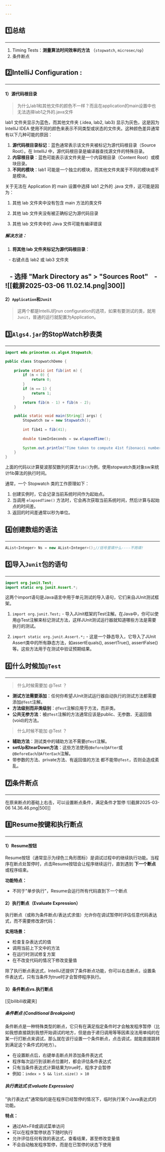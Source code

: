 ```yaml
---

---
```


## 1️⃣总结
---
1. Timing Tests：**测量算法时间效率的方法** （`stopwatch`, `microsec/op`）
2. 条件断点

## 2️⃣IntelliJ Configuration : 
---
#### 1）源代码根目录

> 为什么lab1和其他文件的颜色不一样？而且在application的main设置中也无法选择lab1之外的.java文件

 lab1 文件夹显示为蓝色，而其他文件夹 (.idea, lab2, lab3) 显示为灰色，这是因为 IntelliJ IDEA 使用不同的颜色来表示不同类型或状态的文件夹。这种颜色差异通常有以下几种可能的原因：

1. ****源代码根目录标记****：蓝色通常表示该文件夹被标记为源代码根目录（Source Root）。在 IntelliJ 中，源代码根目录是编译器查找源文件的特殊目录。
2. ****内容根目录****：蓝色可能表示该文件夹是一个内容根目录（Content Root）或模块目录。  
3. ****不同的模块****：lab1 可能是一个独立的模块，而其他文件夹属于不同的模块或不是模块。
  
关于无法在 Application 的 main 设置中选择 lab1 之外的 .java 文件，这可能是因为：

1. 其他 lab 文件夹中没有包含 main 方法的类文件

2. 其他 lab 文件夹没有被正确标记为源代码目录

3. 其他 lab 文件夹中的 Java 文件可能有编译错误

##### 解决方法：

1. ****将其他 lab 文件夹标记为源代码根目录****：

   - 右键点击 lab2 或 lab3 文件夹

   - 选择 "Mark Directory as" > "Sources Root"
   - ![[截屏2025-03-06 11.02.14.png|300]]
  ---
  
#### 2）`Application`和`Junit`

> 这两个都是IntelliJ的run configuration的选项，如果有要测试的类，就用`Junit`，普通的运行就配置为Application。


## 3️⃣`Algs4.jar`的StopWatch秒表类
---
```java
import edu.princeton.cs.algs4.Stopwatch;

public class StopwatchDemo {
    
    private static int fib(int n) {
        if (n < 0) {
            return 0;
        }
        if (n == 1) {
            return 1;
        }
        return fib(n - 1) + fib(n - 2);
    }

    public static void main(String[] args) {
        Stopwatch sw = new Stopwatch();
        
        int fib41 = fib(41);
        
        double timeInSeconds = sw.elapsedTime();
        
        System.out.println("Time taken to compute 41st fibonacci number: " + timeInSeconds + " seconds.");
    }
}

```

上面的代码以计算斐波那契数列的算法`fib()`为例，使用stopwatch类对象sw来统计fib算法的执行时间。

通常，一个 Stopwatch 类的工作原理如下：

1. 创建实例时，它会记录当前系统时间作为起始点。
2. 当调用 `elapsedTime()` 方法时，它会再次获取当前系统时间，然后计算与起始点的时间差。
3. 返回的时间差通常以秒为单位。

## 4️⃣创建数组的语法
---
```cpp
AList<Integer> Ns = new AList<Integer>();//括号里填什么----不用填!
```

## 5️⃣导入`Junit`包的语句
---
```java
import org.junit.Test;
import static org.junit.Assert.*;
```
这两个import语句是Java语言中用于单元测试的导入语句，它们来自JUnit测试框架。

1. `import org.junit.Test;` - 导入JUnit框架的Test注解。在Java中，你可以使用@Test注解来标记测试方法，这样JUnit测试运行器就知道哪些方法是需要执行的测试。
    
2. `import static org.junit.Assert.*;` - 这是一个静态导入，它导入了JUnit Assert类中的所有静态方法，如assertEquals(), assertTrue(), assertFalse()等。这些方法用于在测试中验证预期结果。

## 6️⃣什么时候加`@Test`
---
>什么时候需要加 @Test ？

- **测试方法需要添加**：任何你希望JUnit测试运行器自动执行的测试方法都需要添加`@Test`注解。
- **方法级别而非类级别**：`@Test`注解应用于方法，而非类。
- **公共无参方法**：被`@Test`注解的方法通常应该是public、无参数、无返回值(void)的方法。

>什么时候不能加 @Test ？

- **辅助方法**：测试类中的辅助方法不需要`@Test`注解。
- **setUp和tearDown方法**：这些方法使用`@Before`/`@After`或`@BeforeEach`/`@AfterEach`注解。
- 带参数的方法、private方法、有返回值的方法 都不能带`@Test`，否则会造成紊乱。

## 7️⃣条件断点
---
在原来断点的基础上右击，可以设置断点条件，满足条件才暂停
![[截屏2025-03-06 14.36.46.png|500]]

## 8️⃣Resume按键和执行断点
---
#### 1）Resume按钮

Resume按钮（通常显示为绿色三角形图标）是调试过程中的继续执行功能。当程序在断点处暂停时，点击Resume按钮会让程序继续运行，直到遇到 **下一个断点** 或程序结束。

**功能特点：**
- 不同于"单步执行"，Resume会运行所有代码直到下一个断点

#### 2）执行断点（Evaluate Expression）

执行断点（或称为条件断点/表达式求值）允许你在调试暂停时评估任意代码表达式，而不需要修改源代码：

**实用场景：**

- 检查复杂表达式的值
- 调用当前上下文中的方法
- 在运行时测试修复方案
- 在不改变代码的情况下修改变量值

除了执行断点表达式，IntelliJ还提供了条件断点功能，你可以右击断点，设置条件表达式，只有当条件为true时才会暂停程序执行。

#### 3）条件断点vs.执行断点
[见bilibili收藏夹]
##### 条件断点 (Conditional Breakpoint)

条件断点是一种特殊类型的断点，它只有在满足指定条件时才会触发程序暂停（比如我想直接跳到我想开始调试的地方，但是由于递归调用等等因素没法用单纯的在某一行打断点来调试，那么就在该行设置一个条件断点，点击调试，就能直接跳转到满足这个条件式的地方）。

- 在设置断点后，右键单击断点并添加条件表达式
- 程序每次运行到该断点位置时，都会评估条件表达式
- 只有当条件表达式计算结果为true时，程序才会暂停
- 例如：`index > 5 && list.size() > 10`

##### 执行表达式 (Evaluate Expression)

"执行表达式"通常指的是在程序已经暂停的情况下，临时执行某个Java表达式的功能。

**特点：**

- 通过Alt+F8或调试菜单访问
- 可以在程序暂停状态下随时执行
- 允许评估任何有效的表达式，查看结果，甚至修改变量值
- 不会自动触发程序暂停，而是在已暂停的状态下使用
